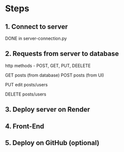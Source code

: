# Steps

## 1. Connect to server

DONE in server-connection.py

## 2. Requests from server to database
http methods - POST, GET, PUT, DEELETE

GET posts (from database)
POST posts (from UI)

PUT edit posts/users

DELETE posts/users

## 3. Deploy server on Render

## 4. Front-End

## 5. Deploy on GitHub (optional)

